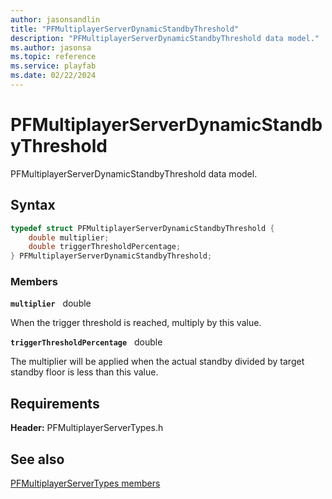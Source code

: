 ```yaml
---
author: jasonsandlin
title: "PFMultiplayerServerDynamicStandbyThreshold"
description: "PFMultiplayerServerDynamicStandbyThreshold data model."
ms.author: jasonsa
ms.topic: reference
ms.service: playfab
ms.date: 02/22/2024
---
```


# PFMultiplayerServerDynamicStandbyThreshold  

PFMultiplayerServerDynamicStandbyThreshold data model.  

## Syntax  
  
```cpp
typedef struct PFMultiplayerServerDynamicStandbyThreshold {  
    double multiplier;  
    double triggerThresholdPercentage;  
} PFMultiplayerServerDynamicStandbyThreshold;  
```
  
### Members  
  
**`multiplier`** &nbsp; double  
  
When the trigger threshold is reached, multiply by this value.
  
**`triggerThresholdPercentage`** &nbsp; double  
  
The multiplier will be applied when the actual standby divided by target standby floor is less than this value.
  
  
## Requirements  
  
**Header:** PFMultiplayerServerTypes.h
  
## See also  
[PFMultiplayerServerTypes members](../pfmultiplayerservertypes_members.md)  

  
  
